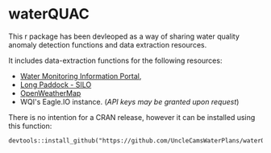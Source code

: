 # waterQUAC
This r package has been devleoped as a way of sharing water quality anomaly detection functions and data extraction resources. 

It includes data-extraction functions for the following resources:
- [Water Monitoring Information Portal](https://water-monitoring.information.qld.gov.au/),
- [Long Paddock - SILO](https://www.longpaddock.qld.gov.au/)
- [OpenWeatherMap](https://openweathermap.org/api)
- WQI's Eagle.IO instance. (*API keys may be granted upon request*)

There is no intention for a CRAN release, however it can be installed using this function:
```
devtools::install_github("https://github.com/UncleCamsWaterPlans/waterQUAC")
```
